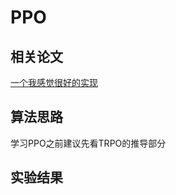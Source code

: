 # PPO

## 相关论文

[一个我感觉很好的实现](https://github.com/zhangchuheng123/Reinforcement-Implementation/blob/master/code/ppo.py)

## 算法思路

学习PPO之前建议先看TRPO的推导部分

## 实验结果
